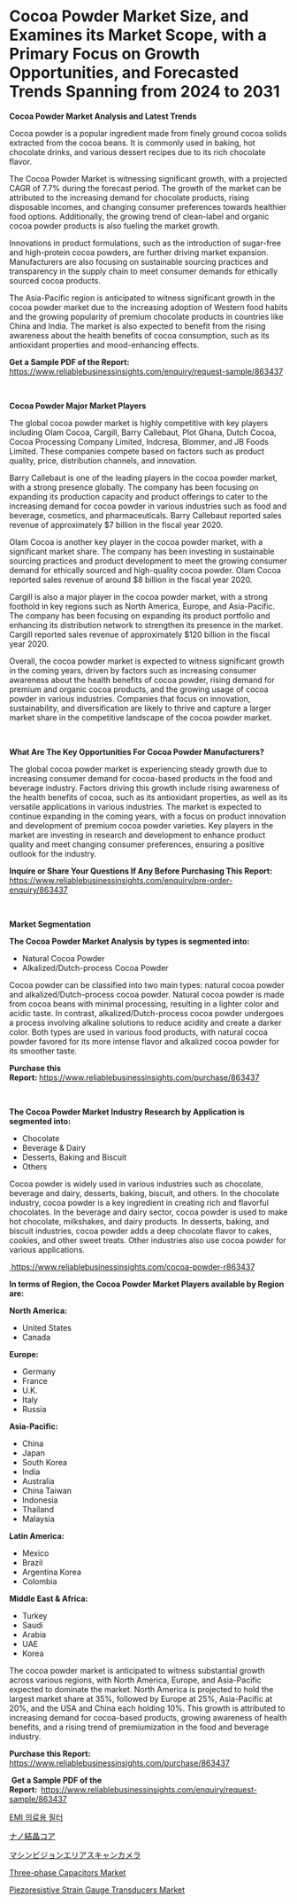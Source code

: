 <p><h1>Cocoa Powder Market Size, and Examines its Market Scope, with a Primary Focus on Growth Opportunities, and Forecasted Trends Spanning from 2024 to 2031</h1></p><p><strong>Cocoa Powder Market Analysis and Latest Trends</strong></p>
<p><p>Cocoa powder is a popular ingredient made from finely ground cocoa solids extracted from the cocoa beans. It is commonly used in baking, hot chocolate drinks, and various dessert recipes due to its rich chocolate flavor.</p><p>The Cocoa Powder Market is witnessing significant growth, with a projected CAGR of 7.7% during the forecast period. The growth of the market can be attributed to the increasing demand for chocolate products, rising disposable incomes, and changing consumer preferences towards healthier food options. Additionally, the growing trend of clean-label and organic cocoa powder products is also fueling the market growth.</p><p>Innovations in product formulations, such as the introduction of sugar-free and high-protein cocoa powders, are further driving market expansion. Manufacturers are also focusing on sustainable sourcing practices and transparency in the supply chain to meet consumer demands for ethically sourced cocoa products.</p><p>The Asia-Pacific region is anticipated to witness significant growth in the cocoa powder market due to the increasing adoption of Western food habits and the growing popularity of premium chocolate products in countries like China and India. The market is also expected to benefit from the rising awareness about the health benefits of cocoa consumption, such as its antioxidant properties and mood-enhancing effects.</p></p>
<p><strong>Get a Sample PDF of the Report:&nbsp;</strong> <a href="https://www.reliablebusinessinsights.com/enquiry/request-sample/863437">https://www.reliablebusinessinsights.com/enquiry/request-sample/863437</a></p>
<p>&nbsp;</p>
<p><strong>Cocoa Powder Major Market Players</strong></p>
<p><p>The global cocoa powder market is highly competitive with key players including Olam Cocoa, Cargill, Barry Callebaut, Plot Ghana, Dutch Cocoa, Cocoa Processing Company Limited, Indcresa, Blommer, and JB Foods Limited. These companies compete based on factors such as product quality, price, distribution channels, and innovation.</p><p>Barry Callebaut is one of the leading players in the cocoa powder market, with a strong presence globally. The company has been focusing on expanding its production capacity and product offerings to cater to the increasing demand for cocoa powder in various industries such as food and beverage, cosmetics, and pharmaceuticals. Barry Callebaut reported sales revenue of approximately $7 billion in the fiscal year 2020.</p><p>Olam Cocoa is another key player in the cocoa powder market, with a significant market share. The company has been investing in sustainable sourcing practices and product development to meet the growing consumer demand for ethically sourced and high-quality cocoa powder. Olam Cocoa reported sales revenue of around $8 billion in the fiscal year 2020.</p><p>Cargill is also a major player in the cocoa powder market, with a strong foothold in key regions such as North America, Europe, and Asia-Pacific. The company has been focusing on expanding its product portfolio and enhancing its distribution network to strengthen its presence in the market. Cargill reported sales revenue of approximately $120 billion in the fiscal year 2020.</p><p>Overall, the cocoa powder market is expected to witness significant growth in the coming years, driven by factors such as increasing consumer awareness about the health benefits of cocoa powder, rising demand for premium and organic cocoa products, and the growing usage of cocoa powder in various industries. Companies that focus on innovation, sustainability, and diversification are likely to thrive and capture a larger market share in the competitive landscape of the cocoa powder market.</p></p>
<p>&nbsp;</p>
<p><strong>What Are The Key Opportunities For Cocoa Powder Manufacturers?</strong></p>
<p><p>The global cocoa powder market is experiencing steady growth due to increasing consumer demand for cocoa-based products in the food and beverage industry. Factors driving this growth include rising awareness of the health benefits of cocoa, such as its antioxidant properties, as well as its versatile applications in various industries. The market is expected to continue expanding in the coming years, with a focus on product innovation and development of premium cocoa powder varieties. Key players in the market are investing in research and development to enhance product quality and meet changing consumer preferences, ensuring a positive outlook for the industry.</p></p>
<p><strong>Inquire or Share Your Questions If Any Before Purchasing This Report:</strong> <a href="https://www.reliablebusinessinsights.com/enquiry/pre-order-enquiry/863437">https://www.reliablebusinessinsights.com/enquiry/pre-order-enquiry/863437</a></p>
<p>&nbsp;</p>
<p><strong>Market Segmentation</strong></p>
<p><strong>The Cocoa Powder Market Analysis by types is segmented into:</strong></p>
<p><ul><li>Natural Cocoa Powder</li><li>Alkalized/Dutch-process Cocoa Powder</li></ul></p>
<p><p>Cocoa powder can be classified into two main types: natural cocoa powder and alkalized/Dutch-process cocoa powder. Natural cocoa powder is made from cocoa beans with minimal processing, resulting in a lighter color and acidic taste. In contrast, alkalized/Dutch-process cocoa powder undergoes a process involving alkaline solutions to reduce acidity and create a darker color. Both types are used in various food products, with natural cocoa powder favored for its more intense flavor and alkalized cocoa powder for its smoother taste.</p></p>
<p><strong>Purchase this Report:&nbsp;</strong><a href="https://www.reliablebusinessinsights.com/purchase/863437">https://www.reliablebusinessinsights.com/purchase/863437</a></p>
<p>&nbsp;</p>
<p><strong>The Cocoa Powder Market Industry Research by Application is segmented into:</strong></p>
<p><ul><li>Chocolate</li><li>Beverage & Dairy</li><li>Desserts, Baking and Biscuit</li><li>Others</li></ul></p>
<p><p>Cocoa powder is widely used in various industries such as chocolate, beverage and dairy, desserts, baking, biscuit, and others. In the chocolate industry, cocoa powder is a key ingredient in creating rich and flavorful chocolates. In the beverage and dairy sector, cocoa powder is used to make hot chocolate, milkshakes, and dairy products. In desserts, baking, and biscuit industries, cocoa powder adds a deep chocolate flavor to cakes, cookies, and other sweet treats. Other industries also use cocoa powder for various applications.</p></p>
<p><a href="https://www.reliablebusinessinsights.com/cocoa-powder-r863437">&nbsp;https://www.reliablebusinessinsights.com/cocoa-powder-r863437</a></p>
<p><strong>In terms of Region, the Cocoa Powder Market Players available by Region are:</strong></p>
<p>
    <p> <strong> North America: </strong>
        <ul>
            <li>United States</li>
            <li>Canada</li>
        </ul>
        </p> 
    <p> <strong> Europe: </strong>
        <ul>
            <li>Germany</li>
            <li>France</li>
            <li>U.K.</li>
            <li>Italy</li>
            <li>Russia</li>
        </ul>
        </p> 
    <p> <strong> Asia-Pacific: </strong>
        <ul>
            <li>China</li>
            <li>Japan</li>
            <li>South Korea</li>
            <li>India</li>
            <li>Australia</li>
            <li>China Taiwan</li>
            <li>Indonesia</li>
            <li>Thailand</li>
            <li>Malaysia</li>
        </ul>
        </p> 
    <p> <strong> Latin America: </strong>
        <ul>
            <li>Mexico</li>
            <li>Brazil</li>
            <li>Argentina Korea</li>
            <li>Colombia</li>
        </ul>
        </p> 
    <p> <strong> Middle East & Africa: </strong>
        <ul>
            <li>Turkey</li>
            <li>Saudi</li>
            <li>Arabia</li>
            <li>UAE</li>
            <li>Korea</li>
        </ul>
    </p>
    </p>
<p><p>The cocoa powder market is anticipated to witness substantial growth across various regions, with North America, Europe, and Asia-Pacific expected to dominate the market. North America is projected to hold the largest market share at 35%, followed by Europe at 25%, Asia-Pacific at 20%, and the USA and China each holding 10%. This growth is attributed to increasing demand for cocoa-based products, growing awareness of health benefits, and a rising trend of premiumization in the food and beverage industry.</p></p>
<p><strong>Purchase this Report: </strong><a href="https://www.reliablebusinessinsights.com/purchase/863437">https://www.reliablebusinessinsights.com/purchase/863437</a></p>
<p>&nbsp;<strong>Get a Sample PDF of the Report:&nbsp;&nbsp;</strong><a href="https://www.reliablebusinessinsights.com/enquiry/request-sample/863437">https://www.reliablebusinessinsights.com/enquiry/request-sample/863437</a></p>
<p><strong></strong></p>
<p><p><a href="https://medium.com/@mekhirenner_87471/2024%EB%85%84%EB%B6%80%ED%84%B0-2031%EB%85%84%EA%B9%8C%EC%A7%80%EC%9D%98-%EA%B8%80%EB%A1%9C%EB%B2%8C-emi-%EC%9D%98%EB%A3%8C-%ED%95%84%ED%84%B0-%EC%8B%9C%EC%9E%A5-%EA%B8%B0%ED%9A%8C-%EB%B0%8F-%EC%98%88%EC%B8%A1-9fecdb7ad584">EMI 의료용 필터</a></p><p><a href="https://medium.com/@hrhzhypq19/%E8%A3%BD%E5%93%81%E3%82%BF%E3%82%A4%E3%83%97-c%E3%82%B3%E3%82%A2-e%E3%82%B3%E3%82%A2-%E3%81%9D%E3%81%AE%E4%BB%96-%E3%82%A8%E3%83%B3%E3%83%89%E3%83%A6%E3%83%BC%E3%82%B9-%E3%83%88%E3%83%A9%E3%83%B3%E3%82%B9%E3%83%95%E3%82%A9%E3%83%BC%E3%83%9E%E3%83%BC-%E3%82%A4%E3%83%B3%E3%83%90%E3%83%BC%E3%82%BF-%E3%81%9D%E3%81%AE%E4%BB%96-%E3%81%8A%E3%82%88%E3%81%B3%E5%9C%B0%E5%9F%9F%E5%88%A5%E3%81%AE%E3%83%8A%E3%83%8E%E7%B5%90%E6%99%B6%E3%82%B3%E3%82%A2%E5%B8%82%E5%A0%B4%E3%83%AC%E3%83%9D%E3%83%BC%E3%83%882024%E5%B9%B4%E3%81%8B%E3%82%892031%E5%B9%B4-seihin-taipu-c-e4ffa974e35a">ナノ結晶コア</a></p><p><a href="https://medium.com/@sdall21364/2024%E5%B9%B4%E3%81%8B%E3%82%892031%E5%B9%B4%E3%81%BE%E3%81%A7%E3%81%AE%E6%9C%9F%E9%96%93%E3%81%AB%E4%BA%88%E6%B8%AC%E3%81%95%E3%82%8C%E3%81%A6%E3%81%84%E3%82%8B%E4%B8%96%E7%95%8C%E3%81%AE%E6%A9%9F%E6%A2%B0%E3%83%93%E3%82%B8%E3%83%A7%E3%83%B3%E3%82%A8%E3%83%AA%E3%82%A2%E3%82%B9%E3%82%AD%E3%83%A3%E3%83%B3%E3%82%AB%E3%83%A1%E3%83%A9%E5%B8%82%E5%A0%B4%E3%81%AE%E7%AF%84%E5%9B%B2%E3%81%A8%E6%80%A5%E6%88%90%E9%95%B7%E3%81%97%E3%81%A6%E3%81%84%E3%82%8B-cagr%E3%81%AE%E8%A9%B3%E7%B4%B0%E3%81%AA%E5%88%86%E6%9E%90-8f89e196329a">マシンビジョンエリアスキャンカメラ</a></p><p><a href="https://github.com/brenzgnarento/Market-Research-Report-List-3/blob/main/three-phase-capacitors-market.md">Three-phase Capacitors Market</a></p><p><a href="https://github.com/MyrtisWest1/Market-Research-Report-List-1/blob/main/piezoresistive-strain-gauge-transducers-market.md">Piezoresistive Strain Gauge Transducers Market</a></p></p>